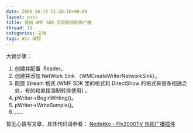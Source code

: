 ```yaml
---
date: 2005-10-15 21:28:10+00:00
layout: post
title: 使用 WMF SDK 实现视频网络广播
thread: 18
categories: 文档
tags: Win 编程
---
```


大致步骤：

  1. 创建并配置  Reader。
  2. 创建并添加 NetWork Sink （WMCreateWriterNetworkSink）。
  3. 配置 Stream 格式 (WMF SDK 里的格式和 DirectShow 的格式有很多相通之处，有的和直接强制转换使用) 。
  4. pWriter->BeginWriting()。
  5. pWriter->WriteSample()。
  6. ……

暂无心情写文章，具体代码请参看： [Nedekko - Fly2000TV 电视广播插件](/nedekko)
